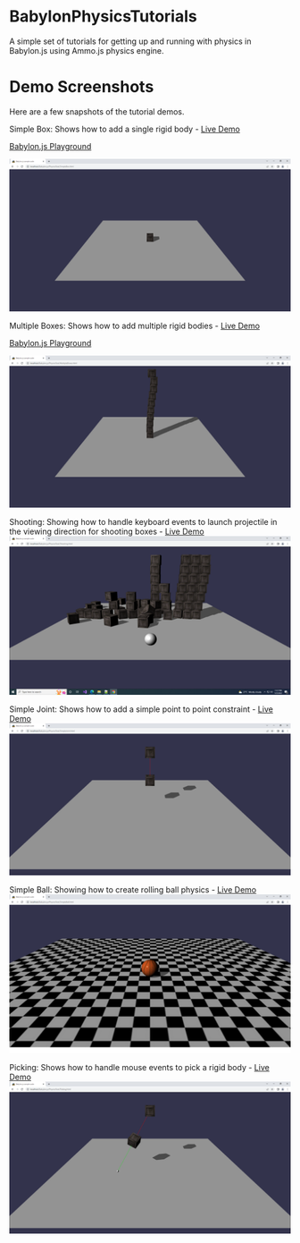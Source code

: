 # BabylonPhysicsTutorials
A simple set of tutorials for getting up and running with physics in Babylon.js using Ammo.js physics engine.

Demo Screenshots
================
Here are a few snapshots of the tutorial demos.

Simple Box: Shows how to add a single rigid body - <a href="https://raw.githack.com/mmmovania/BabylonPhysicsTutorials/master/SimpleBox.html" target="_blank">Live Demo</a> 

<a href="https://playground.babylonjs.com/#KPZCU8">Babylon.js Playground</a>

![alt text](images/SimpleBox.png "Simple Box")

Multiple Boxes: Shows how to add multiple rigid bodies - <a href="https://raw.githack.com/mmmovania/BabylonPhysicsTutorials/master/MultipleBoxes.html" target="_blank">Live Demo</a>

<a href="https://playground.babylonjs.com/#8P4W9T">Babylon.js Playground</a>

![alt text](images/MultipleBoxes.png "Multiple Boxes")

Shooting: Showing how to handle keyboard events to launch projectile in the viewing direction for shooting boxes -  <a href="https://raw.githack.com/mmmovania/BabylonPhysicsTutorials/master/Shooting.html" target="_blank">Live Demo</a>
![alt text](images/Shooting.png "Shooting")

Simple Joint: Shows how to add a simple point to point constraint - <a href="https://raw.githack.com/mmmovania/BabylonPhysicsTutorials/master/SimpleJoint.html" target="_blank">Live Demo</a>
![alt text](images/SimpleJoint.png "Simple Joint")

Simple Ball: Showing how to create rolling ball physics - <a href="https://raw.githack.com/mmmovania/BabylonPhysicsTutorials/master/SimpleBall.html" target="_blank">Live Demo</a>
![alt text](images/SimpleBall.png "Simple Ball")

Picking: Shows how to handle mouse events to pick a rigid body -  <a href="https://raw.githack.com/mmmovania/BabylonPhysicsTutorials/master/Picking.html" target="_blank">Live Demo</a>
![alt text](images/Picking.png "Picking")
